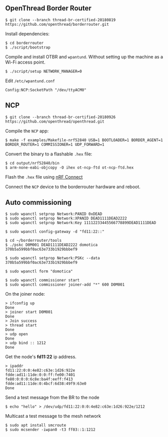 ## OpenThread Border Router
```console
$ git clone --branch thread-br-certified-20180819 https://github.com/openthread/borderrouter.git
```
Install dependencies:
```console
$ cd borderrouter
$ ./script/bootstrap
```

Compile and install OTBR and `wpantund`. Without setting up the machine as a Wi-Fi access point.
```console
$ ./script/setup NETWORK_MANAGER=0
```

Edit `/etc/wpantund.conf`
```
Config:NCP:SocketPath "/dev/ttyACM0"
```

## NCP
```console
$ git clone --branch thread-br-certified-20180926 https://github.com/openthread/openthread.git
```
Compile the `NCP` app:
```console
$ make -f examples/Makefile-nrf52840 USB=1 BOOTLOADER=1 BORDER_AGENT=1 BORDER_ROUTER=1 COMMISSIONER=1 UDP_FORWARD=1
```
Convert the binary to a flashable `.hex` file:
```console
$ cd output/nrf52840/bin
$ arm-none-eabi-objcopy -O ihex ot-ncp-ftd ot-ncp-ftd.hex
```
Flash the `.hex` file using [nRF Connect](https://www.nordicsemi.com/Software-and-Tools/Development-Tools/nRF-Connect-for-desktop)

Connect the `NCP` device to the borderrouter hardware and reboot.

## Auto commissioning
```console
$ sudo wpanctl setprop Network:PANID 0xDEAD
$ sudo wpanctl setprop Network:XPANID DEAD1111DEAD2222
$ sudo wpanctl setprop Network:Key 11112233445566778899DEAD1111DEAD

$ sudo wpanctl config-gateway -d "fd11:22::"
```
```console
$ cd ~/borderrouter/tools
$ ./pskc D0M001 DEAD1111DEAD2222 domotica
370b5a599bbf0ac63e733b1929bbbef9

$ sudo wpanctl setprop Network:PSKc --data 370b5a599bbf0ac63e733b1929bbbef9
```
```console
$ sudo wpanctl form "domotica"

$ sudo wpanctl commissioner start
$ sudo wpanctl commissioner joiner-add "*" 600 D0M001
```

On the joiner node:
```console
> ifconfig up
Done
> joiner start D0M001
Done
> Join success
> thread start
Done
> udp open
Done
> udp bind :: 1212
Done
```
Get the node's __fd11:22__ ip address.
```console
> ipaddr
fd11:22:0:0:4e82:c63e:1d26:922e
fdde:ad11:11de:0:0:ff:fe00:7401
fe80:0:0:0:6c8e:ba4f:eeff:f413
fdde:ad11:11de:0:4bcf:6d38:49f9:63e0
Done
```
Send a test message from the BR to the node
```console
$ echo "hello" > /dev/udp/fd11:22:0:0:4e82:c63e:1d26:922e/1212
```

Multicast a test message to the mesh network
```console
$ sudo apt install smcroute
$ sudo mcsender -iwpan0 -t3 ff03::1:1212
```
